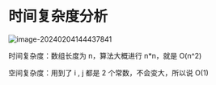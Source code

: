 # 时间复杂度分析

![image-20240204144437841](D:/%E6%96%87%E4%BB%B6/typora%E5%9B%BE%E7%89%87/2024-03-07_15-34-14.png)

时间复杂度：数组长度为 n，算法大概进行 n\*n，就是 O(n^2)

空间复杂度：用到了 i , j 都是 2 个常数，不会变大，所以说 O(1)